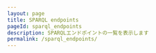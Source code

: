 ```yaml
---
layout: page
title: SPARQL endpoints
pageId: sparql_endpoints
description: SPARQLエンドポイントの一覧を表示します
permalink: /sparql_endpoints/
---
```


<div id="EndpointsListView"></div>

<script>
document.addEventListener('DOMContentLoaded', function() {
  loadEndpoints();
});

async function loadEndpoints() {
  const endpointListView = document.getElementById('EndpointsListView');
  
  try {
    const baseUrl = window.SITE_BASE_URL || '';
    const datasetLoader = DatasetsManager.getInstance();
    
    // エンドポイント情報とデータセット情報を並行して読み込み
    const [endpointsResponse, datasets] = await Promise.all([
      fetch(`${baseUrl}/assets/data/temp-endpoints.json`),
      datasetLoader.getDatasets()
    ]);
    
    if (!endpointsResponse.ok) {
      throw new Error('Failed to fetch endpoints list');
    }
    
    const endpoints = await endpointsResponse.json();
    
    if (!endpoints || endpoints.length === 0) {
      return;
    }
    
    // 両方のデータが読み込まれてからレンダリング
    renderEndpoints(endpoints, datasets);
    endpointListView.style.display = 'block';
    
  } catch (error) {
    console.error('Error loading endpoints:', error);
  }
}

function renderEndpoints(endpoints, datasets) {
  const endpointListView = document.getElementById('EndpointsListView');
  const baseUrl = window.SITE_BASE_URL || '';
  
  // データセット情報をIDでマップ化
  const datasetMap = {};
  if (datasets && Array.isArray(datasets)) {
    datasets.forEach(dataset => {
      datasetMap[dataset.id] = dataset;
    });
  }
  // エンドポイントのHTMLを生成
  const endpointsHtml = endpoints.map(endpoint => {
    // データセット名のシンプルなリスト生成
    const datasetsHtml = endpoint.dataset.map(datasetId => {
      const dataset = datasetMap[datasetId] || { id: datasetId };
      const datasetName = dataset.title || dataset.id || 'Unknown Dataset';
      const datasetLink = `${baseUrl}/dataset/?id=${encodeURIComponent(datasetId)}`;
      
      return `<li><a href="${datasetLink}">${datasetName}</a></li>`;
    }).join('');

    return `
      <ul class="endpoints">
        <li class="endpoint">
          <article>
            <header>
              <h2>${endpoint.title}</h2>
              <a href="https://rdfportal.org/${endpoint.id}/sparql" target="endpoint" class="external-link">Endpoint</a>
            </header>
            <ul class="datasets">
              ${datasetsHtml}
            </ul>
          </article>
        </li>
      </ul>
    `;
  }).join('');
  
  endpointListView.innerHTML = endpointsHtml;
}

</script>
